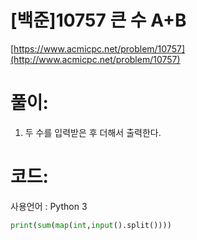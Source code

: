 # [백준]10757 큰 수 A+B

[https://www.acmicpc.net/problem/10757](http://www.acmicpc.net/problem/10757)

# **풀이:**
1. 두 수를 입력받은 후 더해서 출력한다.

# **코드:**
사용언어 : Python 3
```python
print(sum(map(int,input().split())))
```
